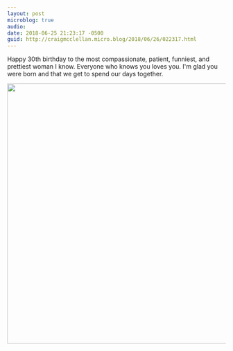```yaml
---
layout: post
microblog: true
audio: 
date: 2018-06-25 21:23:17 -0500
guid: http://craigmcclellan.micro.blog/2018/06/26/022317.html
---
```

Happy 30th birthday to the most compassionate, patient, funniest, and prettiest woman I know. Everyone who knows you loves you. I'm glad you were born and that we get to spend our days together.

<img src="http://craigmcclellan.com/uploads/2018/6a3c147b21.jpg" width="600" height="600" />
